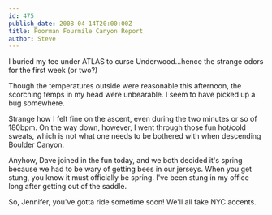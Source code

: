 ```yaml
---
id: 475
publish_date: 2008-04-14T20:00:00Z
title: Poorman Fourmile Canyon Report
author: Steve
---
```

  
I buried my tee under ATLAS to curse Underwood...hence the strange odors for the first week (or two?)

Though the temperatures outside were reasonable this afternoon, the scorching temps in my head were unbearable. I seem to have picked up a bug somewhere.

Strange how I felt fine on the ascent, even during the two minutes or so of 180bpm. On the way down, however, I went through those fun hot/cold sweats, which is not what one needs to be bothered with when descending Boulder Canyon.

Anyhow, Dave joined in the fun today, and we both decided it's spring because we had to be wary of getting bees in our jerseys. When you get stung, you know it must officially be spring. I've been stung in my office long after getting out of the saddle.

So, Jennifer, you've gotta ride sometime soon! We'll all fake NYC accents.